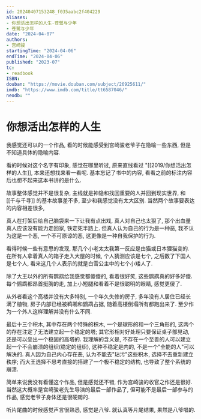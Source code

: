 ```yaml
---
id: 20240407153248_f035aabc2f404229
aliases:
- 你想活出怎样的人生-苍鹭与少年
- 苍鹭与少年
date: "2024-04-07"
authors:
- 宫崎骏
startingTime: "2024-04-06"
endTime: "2024-04-06"
published: "2023-07"
tc:
- readbook
ISBN: 
douban: "https://movie.douban.com/subject/26925611/"
imdb: "https://www.imdb.com/title/tt6587046/"
neodb: ""
---
```


# 你想活出怎样的人生

我感觉还可以的一个作品, 看的时候能感受到宫崎骏老爷子在隐喻一些东西, 但是不知道具体的隐喻内容.

看的时候对这个名字有印象, 感觉在哪里听过, 原来直线看过 "[[2019/你想活出怎样的人生]], 本来还想找来看一看呢.
基本忘记了书中的内容, 看看之前的标注内容后也想不起来这本书讲的是什么.

故事整体感觉并不是很复杂, 主线就是神隐和找回重要的人并回到现实世界, 和 [[千与千寻]] 的基本故事差不多, 至少和我感觉没有太大区别.
当然两个故事要表达的内容相差很多, 

真人在打架后给自己脑袋来一下让我有点出戏, 真人对自己也太狠了, 那个出血量真人应该没有能力走回家, 铁定死半路上.
但真人认为自己的行为是一种恶, 我不认为这是一个恶, 一个不可原谅的恶, 这更像是一种自我保护的行为.

看得时候一些有意思的发现, 那几个小老太太我第一反应是由猫或日本狸猫变的.
在所有人拿着真人的箱子走入大屋的时候, 个人猜测应该是七个, 之后数了下国人是七个人, 看来这几个人表示的就是白雪公主中的七个小矮人了.

除了大王以外的所有鹦鹉给我感觉都傻傻的, 看着很好笑, 这些鹦鹉真的好多好傻.
每个鹦鹉都昂首挺胸的走, 加上小短腿和看着不是很聪明的眼睛, 感觉更傻了.

从外者看这个高楼并没有大多特别, 一个年久失修的房子, 多年没有人居住已经长满了植物, 房子内部已经被鹈鹕和鹦鹉占据, 随着高楼倒塌所有都跑出来了.
至少作为一个外人这样理解并没有什么不同.

最后十三个积木, 其中存在两个特殊的积木, 一个是球形的和一个三角形的, 这两个的存在注定了无法建立起一个稳定的塔; 其它形相对好处理只要保证桌子部晃动, 还是可以垒出一个稳固的高塔的.
我理解的含义是, 不存在一个至善的人可以建立起一个不会崩溃的组织(稳定的组织), 这种不稳定是内的, 不是一个"全能的人"可以解决的.
真人因为自己内心存在恶, 认为不能去"玷污"这些积木, 选择不去重新建立秩序; 而大王选择不思考直接的搭建了一个极不稳定的结构, 也导致了整个系统的崩溃.

简单来说我没有看懂这个作品, 但是感觉还不错, 作为宫崎骏的收官之作还是很好.
当然这大概率是宫崎骏老先生导演的最后一部作品了, 但可能不是最后一部参与的作品, 感觉老爷子身体还是很硬朗的.

听片尾曲的时候感觉声言很熟悉, 感觉是八爷. 就认真等片尾结果, 果然是八爷唱的.